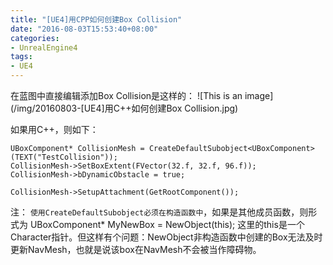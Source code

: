 ```yaml
---
title: "[UE4]用CPP如何创建Box Collision"
date: "2016-08-03T15:53:40+08:00"
categories:
- UnrealEngine4
tags:
- UE4
---
```


在蓝图中直接编辑添加Box Collision是这样的：
![This is an image](/img/20160803-[UE4]用C++如何创建Box Collision.jpg)

如果用C++，则如下：

    UBoxComponent* CollisionMesh = CreateDefaultSubobject<UBoxComponent>(TEXT("TestCollision"));
    CollisionMesh->SetBoxExtent(FVector(32.f, 32.f, 96.f));
    CollisionMesh->bDynamicObstacle = true;

    CollisionMesh->SetupAttachment(GetRootComponent());
    
注：
`使用CreateDefaultSubobject必须在构造函数中`，如果是其他成员函数，则形式为
UBoxComponent* MyNewBox = NewObject<UBoxComponent>(this);
这里的this是一个Character指针。但这样有个问题：NewObject非构造函数中创建的Box无法及时更新NavMesh，也就是说该box在NavMesh不会被当作障碍物。
